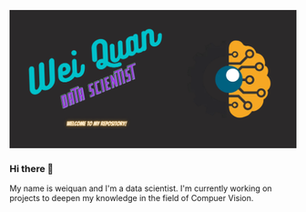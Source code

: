 
![Header](https://github.com/kwquan/kwquan/blob/main/Wei_Quan.png "Header")

### Hi there 👋
My name is weiquan and I'm a data scientist. 
I'm currently working on projects to deepen my knowledge in the field of Compuer Vision.

<!--
**kwquan/kwquan** is a ✨ _special_ ✨ repository because its `README.md` (this file) appears on your GitHub profile.

Here are some ideas to get you started:

- 🔭 I’m currently working on ...
- 🌱 I’m currently learning ...
- 👯 I’m looking to collaborate on ...
- 🤔 I’m looking for help with ...
- 💬 Ask me about ...
- 📫 How to reach me: ...
- 😄 Pronouns: ...
- ⚡ Fun fact: ...
-->

